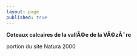 ```yaml
---
layout: page
published: true
---
```


**Coteaux calcaires de la vallÃ©e de la VÃ©zÃ¨re**

portion du site Natura 2000